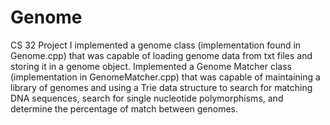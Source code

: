 # Genome
CS 32 Project
I implemented a genome class (implementation found in Genome.cpp) that was capable of loading genome data from txt files and storing it in a genome object. Implemented a Genome Matcher class (implementation in GenomeMatcher.cpp) that was capable of maintaining a library of genomes and using a Trie data structure to search for matching DNA sequences, search for single nucleotide polymorphisms, and determine the percentage of match between genomes.
